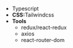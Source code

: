 <ul>
 <li>Typescript</li>
 <li><b>CSS:</b>Tailwindcss</li>
 <li>
  <b>Tools</b>
   <ul>
    <li>redux/react-redux</li>
    <li>axios</li>
    <li>react-router-dom</li>
   </ul>
 </li>
</ul>

